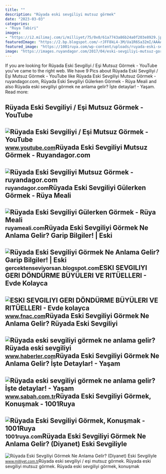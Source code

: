 ```yaml
---
title: ""
description: "Rüyada eski sevgiliyi mutsuz görmek"
date: "2023-03-03"
categories:
- "Ruya Tabiri"
images:
- "https://i2.milimaj.com/i/milliyet/75/0x0/61a7743a86b24a0f203e8929.jpg"
featuredImage: "https://2.bp.blogspot.com/-rJFF8kL4-3M/Ua1R6Sa32mI/AAAAAAAAAfc/Ycq9ANy-57Y/s1600/Rüyada+Eski+Sevgiliyi+Görmek.jpg"
featured_image: "https://1001ruya.com/wp-content/uploads/ruyada-eski-sevgili-gormek.jpg"
image: "https://images.ruyandagor.com/2017/04/eski-sevgiliyi-mutsuz-gormek-1206.jpg"
---
```


If you are looking for Rüyada Eski Sevgiliyi / Eşi Mutsuz Görmek - YouTube you've came to the right web. We have 9 Pics about Rüyada Eski Sevgiliyi / Eşi Mutsuz Görmek - YouTube like Rüyada Eski Sevgiliyi Mutsuz Görmek - ruyandagor.com, Rüyada Eski Sevgiliyi Gülerken Görmek - Rüya Meali and also Rüyada eski sevgiliyi görmek ne anlama gelir? İşte detaylar! - Yaşam. Read more:

Rüyada Eski Sevgiliyi / Eşi Mutsuz Görmek - YouTube
---------------------------------------------------

 ![Rüyada Eski Sevgiliyi / Eşi Mutsuz Görmek - YouTube](https://i.ytimg.com/vi/s98HlZhGZeA/hqdefault.jpg) <small>www.youtube.com</small>Rüyada Eski Sevgiliyi Mutsuz Görmek - Ruyandagor.com
----------------------------------------------------

 ![Rüyada Eski Sevgiliyi Mutsuz Görmek - ruyandagor.com](https://images.ruyandagor.com/2017/04/eski-sevgiliyi-mutsuz-gormek-1206.jpg) <small>ruyandagor.com</small>Rüyada Eski Sevgiliyi Gülerken Görmek - Rüya Meali
--------------------------------------------------

 ![Rüyada Eski Sevgiliyi Gülerken Görmek - Rüya Meali](http://ruyameali.com/wp-content/uploads/2025/08/1-6-810x592.jpg) <small>ruyameali.com</small>Rüyada Eski Sevgiliyi Görmek Ne Anlama Gelir? Garip Bilgiler! | Eski
--------------------------------------------------------------------

 ![Rüyada Eski Sevgiliyi Görmek Ne Anlama Gelir? Garip Bilgiler! | Eski](https://2.bp.blogspot.com/-rJFF8kL4-3M/Ua1R6Sa32mI/AAAAAAAAAfc/Ycq9ANy-57Y/s1600/Rüyada+Eski+Sevgiliyi+Görmek.jpg) <small>gercektenseviyorsan.blogspot.com</small>ESKI SEVGILIYI GERI DÖNDÜRME BÜYÜLERI VE RITÜELLERI - Evde Kolayca
------------------------------------------------------------------

 ![ESKI SEVGILIYI GERI DÖNDÜRME BÜYÜLERI VE RITÜELLERI - Evde kolayca](https://static.fnac-static.com/multimedia/Images/FR/NR/e4/45/da/14304740/1507-1/tsp20220407210659/ESKI-SEVGILIYI-GERI-DONDURME-BUYULERI-VE-RITUELLERI-Evde-kolayca-yapabileceginiz-Rituller-Buyuler-ve-Tilsimlar.jpg) <small>www.fnac.com</small>Rüyada Eski Sevgiliyi Görmek Ne Anlama Gelir? Rüyada Eski Sevgiliyi
-------------------------------------------------------------------

 ![Rüyada eski sevgiliyi görmek ne anlama gelir? Rüyada eski sevgiliyi](https://i.hbrcdn.com/haber/2021/10/05/haberler-ruyada-eski-sevgiliyi-gormek-ne-anlama-gelir-14439160_2179_amp.jpg) <small>www.haberler.com</small>Rüyada Eski Sevgiliyi Görmek Ne Anlama Gelir? İşte Detaylar! - Yaşam
--------------------------------------------------------------------

 ![Rüyada eski sevgiliyi görmek ne anlama gelir? İşte detaylar! - Yaşam](https://iasbh.tmgrup.com.tr/513a95/752/395/0/19/597/333?u=https://isbh.tmgrup.com.tr/sbh/2019/07/16/ruyada-eski-sevgiliyi-gormek-ne-demektir-ruyada-eski-sevgiliyi-gormenin-anlamlari-1563286433826.jpg) <small>www.sabah.com.tr</small>Rüyada Eski Sevgiliyi Görmek, Konuşmak - 1001Ruya
-------------------------------------------------

 ![Rüyada Eski Sevgiliyi Görmek, Konuşmak - 1001Ruya](https://1001ruya.com/wp-content/uploads/ruyada-eski-sevgili-gormek.jpg) <small>1001ruya.com</small>Rüyada Eski Sevgiliyi Görmek Ne Anlama Gelir? (Diyanet) Eski Sevgiliyle
-----------------------------------------------------------------------

 ![Rüyada Eski Sevgiliyi Görmek Ne Anlama Gelir? (Diyanet) Eski Sevgiliyle](https://i2.milimaj.com/i/milliyet/75/0x0/61a7743a86b24a0f203e8929.jpg) <small>www.milliyet.com.tr</small>Rüyada eski sevgiliyi / eşi mutsuz görmek. Rüyada eski sevgiliyi mutsuz görmek. Rüyada eski sevgiliyi görmek, konuşmak

